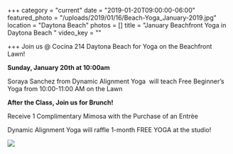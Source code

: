 +++
category = "current"
date = "2019-01-20T09:00:00-06:00"
featured_photo = "/uploads/2019/01/16/Beach-Yoga_January-2019.jpg"
location = "Daytona Beach"
photos = []
title = "January Beachfront Yoga in Daytona Beach "
video_key = ""

+++
Join us @ Cocina 214 Daytona Beach for Yoga on the Beachfront Lawn!

**Sunday, January 20th at 10:00am**

Soraya Sanchez from Dynamic Alignment Yoga  will teach Free Beginner’s Yoga from 10:00-11:00 AM on the Lawn

  
**After the Class, Join us for Brunch!** 

Receive 1 Complimentary Mimosa with the Purchase of an Entrèe

Dynamic Alignment Yoga will raffle 1-month FREE YOGA at the studio!

  
![](/uploads/2019/01/16/Beach-Yoga_January-2019.jpg)